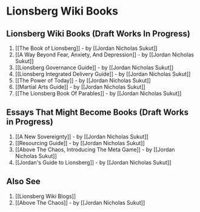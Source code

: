 # Lionsberg Wiki Books 

## Lionsberg Wiki Books (Draft Works In Progress)

1. [[The Book of Lionsberg]]  - by [[Jordan Nicholas Sukut]]  
2. [[A Way Beyond Fear, Anxiety, And Depression]]  - by [[Jordan Nicholas Sukut]]  
3. [[Lionsberg Governance Guide]]  - by [[Jordan Nicholas Sukut]]  
4. [[Lionsberg Integrated Delivery Guide]]  - by [[Jordan Nicholas Sukut]] 
6. [[The Power of Today]]  - by [[Jordan Nicholas Sukut]]  
7. [[Martial Arts Guide]]  - by [[Jordan Nicholas Sukut]]  
8. [[The Lionsberg Book Of Parables]] - by [[Jordan Nicholas Sukut]]  

## Essays That Might Become Books (Draft Works in Progress)
1. [[A New Sovereignty]] - by [[Jordan Nicholas Sukut]]  
2. [[Resourcing Guide]] - by [[Jordan Nicholas Sukut]]  
3. [[Above The Chaos, Introducing The Meta Game]] - by [[Jordan Nicholas Sukut]]  
4. [[Jordan's Guide to Lionsberg]] - by [[Jordan Nicholas Sukut]]  

## Also See
1. [[Lionsberg Wiki Blogs]] 
2. [[Above The Chaos]] - by [[Jordan Nicholas Sukut]]  

